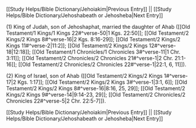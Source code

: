 [[Study Helps/Bible Dictionary/Jehoiakim|Previous Entry]]  ||  [[Study Helps/Bible Dictionary/Jehoshabeath or Jehosheba|Next Entry]]

 (1) King of Judah, son of Jehoshaphat, married the daughter of Ahab ([[Old Testament/1 Kings/1 Kings 22#^verse-50|1 Kgs. 22:50]]; [[Old Testament/2 Kings/2 Kings 8#^verse-16|2 Kgs. 8:16-29]]; [[Old Testament/2 Kings/2 Kings 11#^verse-2|11:2]]; [[Old Testament/2 Kings/2 Kings 12#^verse-18|12:18]]; [[Old Testament/1 Chronicles/1 Chronicles 3#^verse-11|1 Chr. 3:11]]; [[Old Testament/2 Chronicles/2 Chronicles 21#^verse-1|2 Chr. 21:1-16]]; [[Old Testament/2 Chronicles/2 Chronicles 22#^verse-1|22:1, 6, 11]]).

 (2) King of Israel, son of Ahab ([[Old Testament/2 Kings/2 Kings 1#^verse-17|2 Kgs. 1:17]]; [[Old Testament/2 Kings/2 Kings 3#^verse-1|3:1, 6]]; [[Old Testament/2 Kings/2 Kings 8#^verse-16|8:16, 25, 29]]; [[Old Testament/2 Kings/2 Kings 9#^verse-14|9:14-23, 29]]; [[Old Testament/2 Chronicles/2 Chronicles 22#^verse-5|2 Chr. 22:5-7]]).

[[Study Helps/Bible Dictionary/Jehoiakim|Previous Entry]]  ||  [[Study Helps/Bible Dictionary/Jehoshabeath or Jehosheba|Next Entry]]